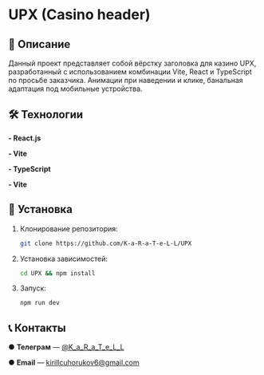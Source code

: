 # UPX (Casino header)

## 📖 Описание

Данный проект представляет собой вёрстку заголовка для казино UPX, разработанный с использованием комбинации Vite, React и TypeScript по просьбе заказчика. Анимации при наведении и клике, банальная адаптация под мобильные устройства.

## 🛠️ Технологии

**- React.js**

**- Vite**

**- TypeScript**

**- Vite**

## 🚀 Установка

1. Клонирование репозитория:
   ```bash
   git clone https://github.com/K-a-R-a-T-e-L-L/UPX

2. Установка зависимостей:
   ```bash
   cd UPX && npm install

3. Запуск:
   ```bash
   npm run dev

## 📞 Контакты
   ● **Телеграм** — [@K_a_R_a_T_e_L_L](https://t.me/K_a_R_a_T_e_L_L)
   
   ● **Email** — kirillcuhorukov6@gmail.com
